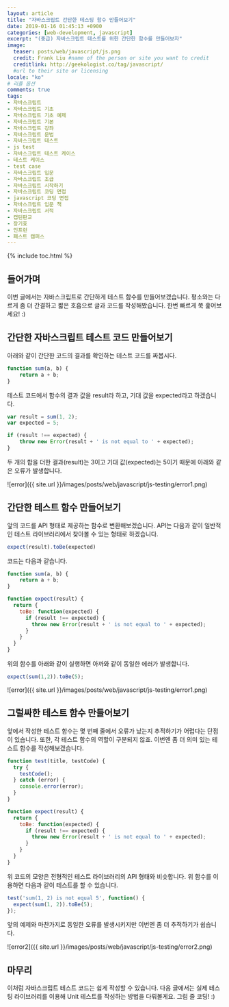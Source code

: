 ```yaml
---
layout: article
title: "자바스크립트 간단한 테스팅 함수 만들어보기"
date: 2019-01-16 01:45:13 +0900
categories: [web-development, javascript]
excerpt: "(중급) 자바스크립트 테스트를 위한 간단한 함수를 만들어보자"
image:
  teaser: posts/web/javascript/js.png
  credit: Frank Liu #name of the person or site you want to credit
  creditlink: http://geekologist.co/tag/javascript/
  #url to their site or licensing
locale: "ko"
# 리플 옵션
comments: true
tags:
- 자바스크립트
- 자바스크립트 기초
- 자바스크립트 기초 예제
- 자바스크립트 기본
- 자바스크립트 강좌
- 자바스크립트 문법
- 자바스크립트 테스트
- js test
- 자바스크립트 테스트 케이스
- 테스트 케이스
- test case
- 자바스크립트 입문
- 자바스크립트 초급
- 자바스크립트 시작하기
- 자바스크립트 코딩 면접
- javascript 코딩 면접
- 자바스크립트 입문 책
- 자바스크립트 서적
- 캡틴판교
- 장기효
- 인프런
- 패스트 캠퍼스
---
```


{% include toc.html %}

<!-- ## 테스팅이란? -->

<!-- ## 자바스크립트에서 테스트가 필요한 이유? -->

## 들어가며

이번 글에서는 자바스크립트로 간단하게 테스트 함수를 만들어보겠습니다. 평소와는 다르게 좀 더 간결하고 짧은 호흡으로 글과 코드를 작성해봤습니다. 한번 빠르게 쭉 훑어보세요! :)

## 간단한 자바스크립트 테스트 코드 만들어보기

아래와 같이 간단한 코드의 결과를 확인하는 테스트 코드를 짜봅시다.

```js
function sum(a, b) {
	return a + b;
}
```

테스트 코드에서 함수의 결과 값을 result라 하고, 기대 값을 expected라고 하겠습니다.

```js
var result = sum(1, 2);
var expected = 5;

if (result !== expected) {
	throw new Error(result + ' is not equal to ' + expected);
}
```

두 개의 합을 더한 결과(result)는 3이고 기대 값(expected)는 5이기 때문에 아래와 같은 오류가 발생합니다.

![error]({{ site.url }}/images/posts/web/javascript/js-testing/error1.png)

## 간단한 테스트 함수 만들어보기

앞의 코드를 API 형태로 제공하는 함수로 변환해보겠습니다. API는 다음과 같이 일반적인 테스트 라이브러리에서 찾아볼 수 있는 형태로 하겠습니다.

```js
expect(result).toBe(expected)
```

코드는 다음과 같습니다.

```js
function sum(a, b) {
	return a + b;
}

function expect(result) {
  return {
    toBe: function(expected) {
      if (result !== expected) {
      	throw new Error(result + ' is not equal to ' + expected);
      }
    }
  }
}
```

위의 함수를 아래와 같이 실행하면 아까와 같이 동일한 에러가 발생합니다.

```js
expect(sum(1,2)).toBe(5);
```

![error]({{ site.url }}/images/posts/web/javascript/js-testing/error1.png)

## 그럴싸한 테스트 함수 만들어보기

앞에서 작성한 테스트 함수는 몇 번째 줄에서 오류가 났는지 추적하기가 어렵다는 단점이 있습니다.
또한, 각 테스트 함수의 역할이 구분되지 않죠. 이번엔 좀 더 의미 있는 테스트 함수를 작성해보겠습니다.

```js
function test(title, testCode) {
  try {
    testCode();
  } catch (error) {
    console.error(error);
  }
}

function expect(result) {
  return {
    toBe: function(expected) {
      if (result !== expected) {
      	throw new Error(result + ' is not equal to ' + expected);
      }
    }
  }
}
```

위 코드의 모양은 전형적인 테스트 라이브러리의 API 형태와 비슷합니다.
위 함수를 이용하면 다음과 같이 테스트를 할 수 있습니다.

```js
test('sum(1, 2) is not equal 5', function() {
  expect(sum(1, 2)).toBe(5);
});
```

앞의 예제와 마찬가지로 동일한 오류를 발생시키지만 이번엔 좀 더 추적하기가 쉽습니다.

![error2]({{ site.url }}/images/posts/web/javascript/js-testing/error2.png)

## 마무리

이처럼 자바스크립트 테스트 코드는 쉽게 작성할 수 있습니다. 다음 글에서는 실제 테스팅 라이브러리를 이용해 Unit 테스트를 작성하는 방법을 다뤄볼게요.
그럼 즐 코딩! :)
